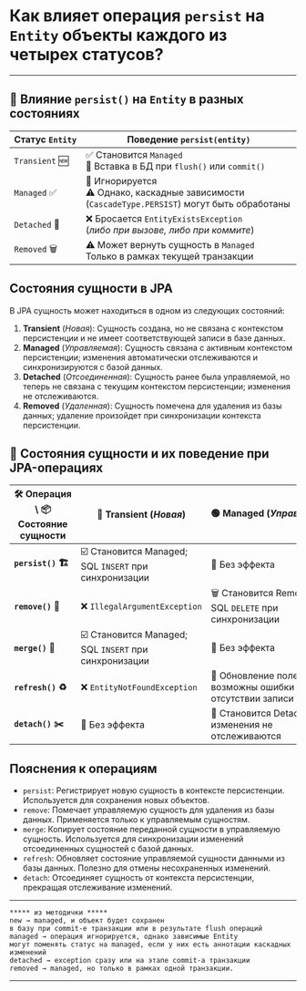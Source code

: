 # Как влияет операция `persist` на `Entity` объекты каждого из четырех статусов?

---
## 🧩 Влияние `persist()` на `Entity` в разных состояниях

|**Статус** `Entity`|**Поведение** `persist(entity)`|
|---|---|
|`Transient` 🆕|✅ Становится `Managed`  <br>🔄 Вставка в БД при `flush()` или `commit()`|
|`Managed` ✅|🔁 Игнорируется  <br>⚠ Однако, каскадные зависимости (`CascadeType.PERSIST`) могут быть обработаны|
|`Detached` 🔌|❌ Бросается `EntityExistsException`  <br>(_либо при вызове, либо при коммите_)|
|`Removed` 🗑|⚠ Может вернуть сущность в `Managed`  <br>Только в рамках текущей транзакции|
## Состояния сущности в JPA
В JPA сущность может находиться в одном из следующих состояний:
1. **Transient** (_Новая_): Сущность создана, но не связана с контекстом персистенции и не имеет соответствующей записи в базе данных.
2. **Managed** (_Управляемая_): Сущность связана с активным контекстом персистенции; изменения автоматически отслеживаются и синхронизируются с базой данных.
3. **Detached** (_Отсоединенная_): Сущность ранее была управляемой, но теперь не связана с текущим контекстом персистенции; изменения не отслеживаются.
4. **Removed** (_Удаленная_): Сущность помечена для удаления из базы данных; удаление произойдет при синхронизации контекста персистенции.

## 🧠 Состояния сущности и их поведение при JPA-операциях

| 🛠️ **Операция \ 📦 Состояние сущности** | 🌱 **Transient** (_Новая_)                            | 🟢 **Managed** (_Управляемая_)                                   | 🔌 **Detached** (_Отсоединённая_)                                    | 🗑️ **Removed** (_Удалённая_)                         |
| ---------------------------------------- | ----------------------------------------------------- | ---------------------------------------------------------------- | -------------------------------------------------------------------- | ----------------------------------------------------- |
| **`persist()` 🏗️**                          | ☑️ Становится Managed; SQL `INSERT` при синхронизации | 🔄 Без эффекта                                                   | ❌ `IllegalArgumentException`                                         | ♻️ Становится Managed; SQL `INSERT` при синхронизации |
| **`remove()` 🧹**                            | ❌ `IllegalArgumentException`                          | 🗑️ Становится Removed; SQL `DELETE` при синхронизации           | ❌ `IllegalArgumentException`                                         | 🙈 Без эффекта                                        |
| **`merge()` 🧬**                             | ☑️ Становится Managed; SQL `INSERT` при синхронизации | 🔄 Без эффекта                                                   | 🔄 Становится Managed; копирование данных; SQL `INSERT` или `UPDATE` | ❌ `IllegalArgumentException`                          |
| **`refresh()` ♻️**                           | ❌ `EntityNotFoundException`                           | 🔄 Обновление полей из БД; возможны ошибки при отсутствии записи | ❌ `IllegalArgumentException`                                         | ❌ `EntityNotFoundException`                           |
| **`detach()` ✂️**                            | 🙈 Без эффекта                                        | 🔌 Становится Detached; изменения не отслеживаются               | 🙈 Без эффекта                                                       | 🔌 Становится Detached; изменения не отслеживаются    |
## **Пояснения к операциям**
- `persist`: Регистрирует новую сущность в контексте персистенции. Используется для сохранения новых объектов.
- `remove`: Помечает управляемую сущность для удаления из базы данных. Применяется только к управляемым сущностям.
- `merge`: Копирует состояние переданной сущности в управляемую сущность. Используется для синхронизации изменений отсоединенных сущностей с базой данных.
- `refresh`: Обновляет состояние управляемой сущности данными из базы данных. Полезно для отмены несохраненных изменений.
- `detach`: Отсоединяет сущность от контекста персистенции, прекращая отслеживание изменений.

---

```
***** из методички *****
new → managed, и объект будет сохранен 
в базу при commit-е транзакции или в результате flush операций
managed → операция игнорируется, однако зависимые Entity 
могут поменять статус на managed, если у них есть аннотации каскадных изменений
detached → exception сразу или на этапе commit-а транзакции
removed → managed, но только в рамках одной транзакции. 
```

---
